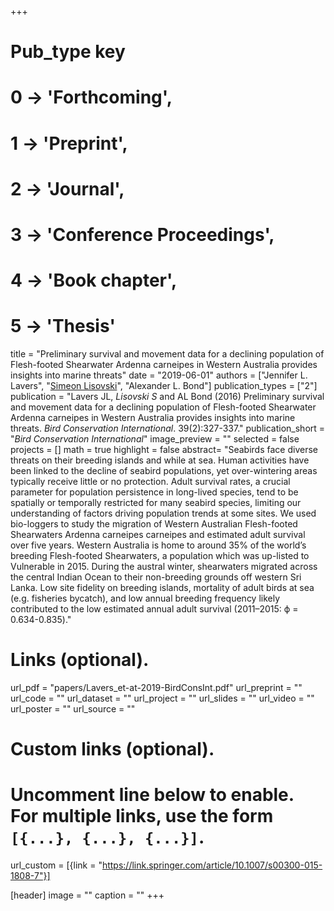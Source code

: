 +++
# Pub_type key
# 0 -> 'Forthcoming',
# 1 -> 'Preprint',
# 2 -> 'Journal',
# 3 -> 'Conference Proceedings',
# 4 -> 'Book chapter',
# 5 -> 'Thesis'
  
title = "Preliminary survival and movement data for a declining population of Flesh-footed Shearwater Ardenna carneipes in Western Australia provides insights into marine threats"
date = "2019-06-01"
authors = ["Jennifer L. Lavers", "[Simeon Lisovski](hhttps://slisovski.netlify.com/)", "Alexander L. Bond"]
publication_types = ["2"]
publication = "Lavers JL, *Lisovski S* and AL Bond (2016) Preliminary survival and movement data for a declining population of Flesh-footed Shearwater Ardenna carneipes in Western Australia provides insights into marine threats. _Bird Conservation International_. 39(2):327-337."
publication_short = "_Bird Conservation International_"
image_preview = ""
selected = false
projects = []
math = true
highlight = false
abstract= "Seabirds face diverse threats on their breeding islands and while at sea. Human activities have been linked to the decline of seabird populations, yet over-wintering areas typically receive little or no protection. Adult survival rates, a crucial parameter for population persistence in long-lived species, tend to be spatially or temporally restricted for many seabird species, limiting our understanding of factors driving population trends at some sites. We used bio-loggers to study the migration of Western Australian Flesh-footed Shearwaters Ardenna carneipes carneipes and estimated adult survival over five years. Western Australia is home to around 35% of the world’s breeding Flesh-footed Shearwaters, a population which was up-listed to Vulnerable in 2015. During the austral winter, shearwaters migrated across the central Indian Ocean to their non-breeding grounds off western Sri Lanka. Low site fidelity on breeding islands, mortality of adult birds at sea (e.g. fisheries bycatch), and low annual breeding frequency likely contributed to the low estimated annual adult survival (2011–2015: ϕ = 0.634-0.835)."
  
# Links (optional).
url_pdf = "papers/Lavers_et-at-2019-BirdConsInt.pdf"
url_preprint = ""
url_code = ""
url_dataset = ""
url_project = ""
url_slides = ""
url_video = ""
url_poster = ""
url_source = ""
  
# Custom links (optional).
#   Uncomment line below to enable. For multiple links, use the form `[{...}, {...}, {...}]`.
url_custom = [{link = "https://link.springer.com/article/10.1007/s00300-015-1808-7"}]
  
[header]
image = ""
caption = ""
+++